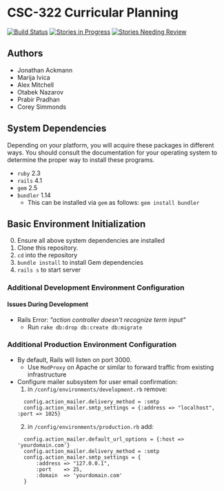 # CSC-322 Curricular Planning

[![Build Status](https://travis-ci.org/CSC322-Grinnell/curricular-planning.svg?branch=master)](https://travis-ci.org/CSC322-Grinnell/curricular-planning) [![Stories in Progress](https://badge.waffle.io/CSC322-Grinnell/curricular-planning.svg?label=in%20progress&title=Stories%20In%20Progress)](http://waffle.io/CSC322-Grinnell/curricular-planning) [![Stories Needing Review](https://badge.waffle.io/CSC322-Grinnell/curricular-planning.svg?label=needs%20review&title=Stories%20Needing%20Review)](http://waffle.io/CSC322-Grinnell/curricular-planning)

## Authors

* Jonathan Ackmann
* Marija Ivica
* Alex Mitchell
* Otabek Nazarov
* Prabir Pradhan 
* Corey Simmonds 

## System Dependencies
  Depending on your platform, you will acquire these packages in different ways. You should consult the documentation for your operating system to determine the proper way to install these programs.

* `ruby` 2.3
* `rails` 4.1
* `gem` 2.5
* `bundler` 1.14
  * This can be installed via `gem` as follows: `gem install bundler`

## Basic Environment Initialization
0. Ensure all above system dependencies are installed
1. Clone this repository.
2. `cd` into the repository
3. `bundle install` to install Gem dependencies
4. `rails s` to start server

### Additional Development Environment Configuration
#### Issues During Development
  * Rails Error: *"action controller doesn't recognize term input"*
    * Run `rake db:drop db:create db:migrate`

### Additional Production Environment Configuration
  * By default, Rails will listen on port 3000.
    * Use `ModProxy` on Apache or similar to forward traffic from existing infrastructure
  * Configure mailer subsystem for user email confirmation: 
    1. in `/config/environments/development.rb` remove: 
    ```
      config.action_mailer.delivery_method = :smtp
      config.action_mailer.smtp_settings = {:address => "localhost", :port => 1025}
    ```
    2. in `/config/environments/production.rb` add:
    ```
      config.action_mailer.default_url_options = {:host => 'yourdomain.com'}
      config.action_mailer.delivery_method = :smtp
      config.action_mailer.smtp_settings = {
          :address => "127.0.0.1",
          :port    => 25,
          :domain  => 'yourdomain.com'
      }
    ```
